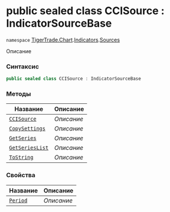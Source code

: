 
# public sealed class CCISource : IndicatorSourceBase
`namespace` [TigerTrade.Chart](../../../TigerTrade.Chart.md).[Indicators](../../../TigerTrade.Chart/Indicators.md).[Sources](../../../TigerTrade.Chart/Indicators/Sources.md)



Описание

### Синтаксис
```csharp
public sealed class CCISource : IndicatorSourceBase
```


### Методы
| Название | Описание |
| --- | --- |
| [`CCISource`](./CCISource.cs/Методы/CCISource.md) | *Описание* |
| [`CopySettings`](./CCISource.cs/Методы/CopySettings.md) | *Описание* |
| [`GetSeries`](./CCISource.cs/Методы/GetSeries.md) | *Описание* |
| [`GetSeriesList`](./CCISource.cs/Методы/GetSeriesList.md) | *Описание* |
| [`ToString`](./CCISource.cs/Методы/ToString.md) | *Описание* |

### Свойства
| Название | Описание |
| --- | --- |
| [`Period`](./CCISource.cs/Свойства/Period.md) | *Описание* |



